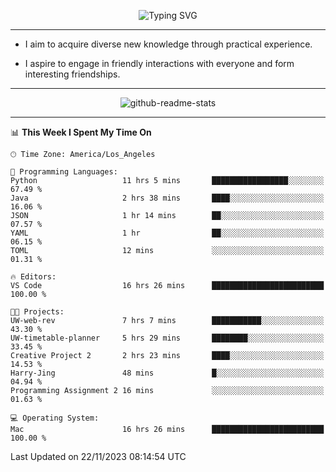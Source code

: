 <p align="center">
  <img src="https://readme-typing-svg.demolab.com?font=Fira+Code&weight=500&size=32&duration=2500&pause=1600&center=true&vCenter=true&random=false&width=1024&height=64&lines=Hi+there+%F0%9F%91%8B;I'm+delighted+you+could+make+it+here+%F0%9F%8E%89;I'm+Harry%2C+a+college+student+still+finding+my+way" alt="Typing SVG" />
</p>


---


- I aim to acquire diverse new knowledge through practical experience.

- I aspire to engage in friendly interactions with everyone and form interesting friendships.


---


<p align="center">
  <img src="https://github-readme-stats.vercel.app/api?username=Harry-Jing&show_icons=true" alt="github-readme-stats"/>
</p>


---

<!--START_SECTION:waka-->
📊 **This Week I Spent My Time On** 

```text
🕑︎ Time Zone: America/Los_Angeles

💬 Programming Languages: 
Python                   11 hrs 5 mins       █████████████████░░░░░░░░   67.49 % 
Java                     2 hrs 38 mins       ████░░░░░░░░░░░░░░░░░░░░░   16.06 % 
JSON                     1 hr 14 mins        ██░░░░░░░░░░░░░░░░░░░░░░░   07.57 % 
YAML                     1 hr                ██░░░░░░░░░░░░░░░░░░░░░░░   06.15 % 
TOML                     12 mins             ░░░░░░░░░░░░░░░░░░░░░░░░░   01.31 % 

🔥 Editors: 
VS Code                  16 hrs 26 mins      █████████████████████████   100.00 % 

🐱‍💻 Projects: 
UW-web-rev               7 hrs 7 mins        ███████████░░░░░░░░░░░░░░   43.30 % 
UW-timetable-planner     5 hrs 29 mins       ████████░░░░░░░░░░░░░░░░░   33.45 % 
Creative Project 2       2 hrs 23 mins       ████░░░░░░░░░░░░░░░░░░░░░   14.53 % 
Harry-Jing               48 mins             █░░░░░░░░░░░░░░░░░░░░░░░░   04.94 % 
Programming Assignment 2 16 mins             ░░░░░░░░░░░░░░░░░░░░░░░░░   01.63 % 

💻 Operating System: 
Mac                      16 hrs 26 mins      █████████████████████████   100.00 % 
```


 Last Updated on 22/11/2023 08:14:54 UTC
<!--END_SECTION:waka-->
